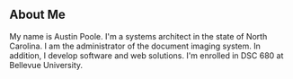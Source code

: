<h2 class="headline">About Me</h2>

<p class="box">My name is <span class="green">Austin Poole</span>. I'm a systems architect in the state of North Carolina. I am the administrator of the document imaging system. In addition, I develop software and web solutions. I'm enrolled in DSC 680 at Bellevue University.</p>
